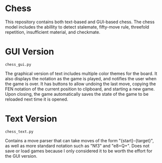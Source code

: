 # Chess
This repository contains both text-based and GUI-based chess. The chess model includes the
abillity to detect stalemate, fifty-move rule, threefold repetition, insufficient material,
and checkmate.

# GUI Version
`chess_gui.py`

The graphical version of text includes multiple color themes for the board. It also displays
the notation as the game is played, and notifies the user when the game is over. It has buttons
to allow undoing the last move, copying the FEN notation of the current position to clipboard,
and starting a new game. Upon closing, the game automatically saves the state of the game to
be reloaded next time it is opened.

# Text Version
`chess_text.py`

Contains a move parser that can take moves of the form "{start}-{target}", as well as more
standard notation such as "Nf3" and "e8=Q+". Does not save or load games because I only
considered it to be worth the effort for the GUI version.
